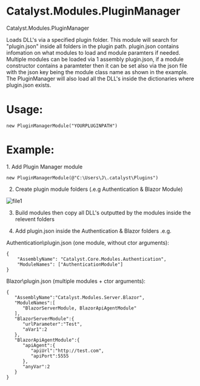 # Catalyst.Modules.PluginManager
Catalyst.Modules.PluginManager

Loads DLL's via a specified plugin folder. This module will search for "plugin.json" inside all folders in the plugin path. plugin.json
contains infomation on what modules to load and module paramters if needed. Multiple modules can be loaded via 1 assembly plugin.json, if a module 
constructor contains a paramteter then it can be set also via the json file with the json key being the module class name 
as shown in the example. The PluginManager will also load all the DLL's inside the dictionaries where plugin.json exists.

<h1>Usage:</h1>

~~~
new PluginManagerModule("YOURPLUGINPATH")
~~~

<h1>Example:</h1>
1. Add Plugin Manager module 

~~~
new PluginManagerModule(@"C:\Users\J\.catalyst\Plugins")
~~~


2. Create plugin module folders (.e.g Authentication & Blazor Module)

![file1]


3. Build modules then copy all DLL's outputted by the modules inside the relevent folders


4. Add plugin.json inside the Authentication & Blazor folders
.e.g.

Authentication\plugin.json (one module, without ctor arguments):
~~~
{
	"AssemblyName": "Catalyst.Core.Modules.Authentication",
	"ModuleNames": ["AuthenticationModule"]
}
~~~

Blazor\plugin.json (multiple modules + ctor arguments):
~~~
{ 
   "AssemblyName":"Catalyst.Modules.Server.Blazor",
   "ModuleNames":[ 
      "BlazorServerModule, BlazorApiAgentModule"
   ],
   "BlazorServerModule":{ 
      "urlParameter":"Test",
      "aVar1":2
   },
   "BlazorApiAgentModule":{ 
      "apiAgent":{ 
         "apiUrl":"http://test.com",
         "apiPort":5555
      },
      "anyVar":2
   }
}
~~~

[file1]: https://i.imgur.com/6yjn2V8.png
